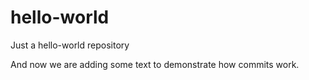 # hello-world
Just a hello-world repository

And now we are adding some text to demonstrate how commits work.
